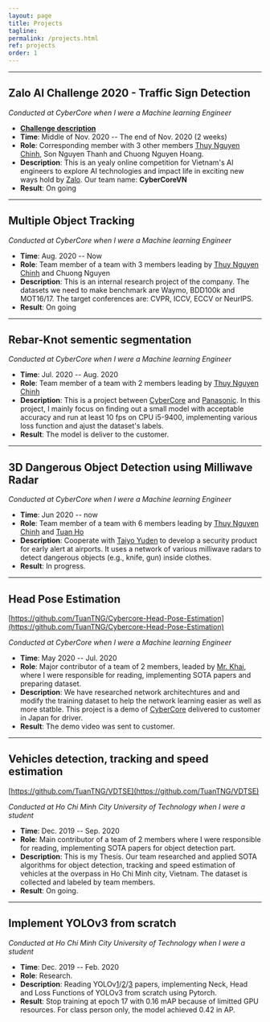 ```yaml
---
layout: page
title: Projects
tagline: 
permalink: /projects.html
ref: projects
order: 1
---
```


------
## Zalo AI Challenge 2020 - Traffic Sign Detection
*Conducted at CyberCore when I were a Machine learning Engineer*
* [**Challenge description**](https://challenge.zalo.ai/portal/traffic-sign-detection)
* **Time**: Middle of Nov. 2020 -- The end of Nov. 2020 (2 weeks)
* **Role**: Corresponding member with 3 other members [Thuy Nguyen Chinh](https://thuyngch.github.io/), Son Nguyen Thanh and Chuong Nguyen Hoang.
* **Description**: This is an yealy online competition for Vietnam's AI engineers to explore AI technologies and impact life in exciting new ways hold by [Zalo](https://en.wikipedia.org/wiki/VNG_Corporation). Our team name: **CyberCoreVN**
* **Result**: On going

------
## Multiple Object Tracking
*Conducted at CyberCore when I were a Machine learning Engineer*
* **Time**: Aug. 2020 -- Now
* **Role**: Team member of a team with 3 members leading by [Thuy Nguyen Chinh](https://thuyngch.github.io/) and Chuong Nguyen
* **Description**: This is an internal research project of the company. The datasets we need to make benchmark are Waymo, BDD100k and MOT16/17. The target conferences are: CVPR, ICCV, ECCV or NeurIPS.
* **Result**: On going


------
## Rebar-Knot sementic segmentation
*Conducted at CyberCore when I were a Machine learning Engineer*
* **Time**: Jul. 2020 -- Aug. 2020
* **Role**: Team member of a team with 2 members leading by [Thuy Nguyen Chinh](https://thuyngch.github.io/)
* **Description**: This is a project between [CyberCore](http://cybercore.co.jp/) and [Panasonic](https://panasonic.jp/). In this project, I mainly focus on finding out a small model with acceptable accuracy and run at least 10 fps on CPU i5-9400, implementing various loss function and ajust the dataset's labels.
* **Result**: The model is deliver to the customer.

------
## 3D Dangerous Object Detection using Milliwave Radar
*Conducted at CyberCore when I were a Machine learning Engineer*
* **Time**: Jun 2020 -- now
* **Role**: Team member of a team with 6 members leading by [Thuy Nguyen Chinh](https://thuyngch.github.io/) and [Tuan Ho](https://www.linkedin.com/in/tuan-ho-4bba81174/?originalSubdomain=vn)
* **Description**: Cooperate with [Taiyo Yuden](https://www.yuden.co.jp/eu/) to develop a security product for early alert at airports. It uses a network of various milliwave radars to detect dangerous objects (e.g., knife, gun) inside clothes.
* **Result**: In progress.

------
## Head Pose Estimation
[https://github.com/TuanTNG/Cybercore-Head-Pose-Estimation](https://github.com/TuanTNG/Cybercore-Head-Pose-Estimation)

*Conducted at CyberCore when I were a Machine learning Engineer*
* **Time**: May 2020 -- Jul. 2020
* **Role**: Major contributor of a team of 2 members, leaded by [Mr. Khai](https://www.linkedin.com/in/nqkhai1706/?originalSubdomain=vn), where I were responsible for reading, implementing SOTA papers and preparing dataset.
* **Description**: We have researched network architechtures and and modify the training dataset to help the network learning easier as well as more statble. This project is a demo of [CyberCore](http://cybercore.co.jp/) delivered to customer in Japan for driver.
* **Result**: The demo video was sent to customer.

------
## Vehicles detection, tracking and speed estimation
[https://github.com/TuanTNG/VDTSE](https://github.com/TuanTNG/VDTSE)

*Conducted at Ho Chi Minh City University of Technology when I were a student*
* **Time**: Dec. 2019 -- Sep. 2020
* **Role**: Main contributor of a team of 2 members where I were responsible for reading, implementing SOTA papers for object detection part.
* **Description**: This is my Thesis. Our team researched and applied SOTA algorithms for object detection, tracking and speed estimation of vehicles at the overpass in Ho Chi Minh city, Vietnam. The dataset is collected and labeled by team members. 
* **Result**: On going.

------
## Implement YOLOv3 from scratch
*Conducted at Ho Chi Minh City University of Technology when I were a student*
* **Time**: Dec. 2019 -- Feb. 2020
* **Role**: Research.
* **Description**: Reading YOLOv[1](https://arxiv.org/pdf/1506.02640.pdf)/[2](https://arxiv.org/pdf/1612.08242.pdf)/[3](https://pjreddie.com/media/files/papers/YOLOv3.pdf) papers, implementing Neck, Head and Loss Functions of YOLOv3 from scratch using Pytorch.
* **Result**: Stop training at epoch 17 with 0.16 mAP because of limitted GPU resources. For class person only, the model achieved 0.42 in AP.

